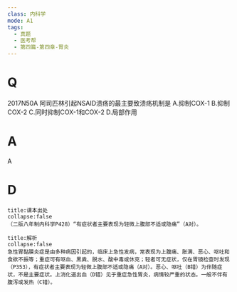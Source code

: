 ```yaml
---
class: 内科学
mode: A1
tags:
  - 真题
  - 医考帮
  - 第四篇-第四章-胃炎
---
```


# Q
2017N50A 阿司匹林引起NSAID溃疡的最主要致溃疡机制是
A.抑制COX-1
B.抑制COX-2
C.同时抑制COX-1和COX-2
D.局部作用

# A
A
# D
```ad-note
title:课本出处
collapse:false
（二版八年制内科学P428）“有症状者主要表现为轻微上腹部不适或隐痛”（A对）。
```

```ad-summary
title:解析
collapse:false
急性胃黏膜炎症是由多种病因引起的，临床上急性发病，常表现为上腹痛、胀满、恶心、呕吐和食欲不振等；重症可有呕血、黑粪、脱水、酸中毒或休克；轻者可无症状，仅在胃镜检查时发现（P353），有症状者主要表现为轻微上腹部不适或隐痛（A对）。恶心、呕吐（B错）为伴随症状，不是主要症状。上消化道出血（D错）见于重症急性胃炎，病情较严重的状态。一般不伴有腹泻或发热（C错）。
```

